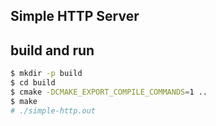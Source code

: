 ## Simple HTTP Server


## build and run
```sh
$ mkdir -p build
$ cd build
$ cmake -DCMAKE_EXPORT_COMPILE_COMMANDS=1 ..
$ make
# ./simple-http.out
```

